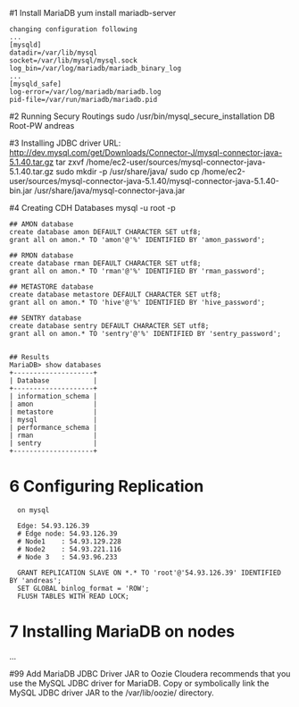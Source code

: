 #1 Install MariaDB
    yum install mariadb-server

    changing configuration following
    ...
    [mysqld]
    datadir=/var/lib/mysql
    socket=/var/lib/mysql/mysql.sock
    log_bin=/var/log/mariadb/mariadb_binary_log
    ...
    [mysqld_safe]
    log-error=/var/log/mariadb/mariadb.log
    pid-file=/var/run/mariadb/mariadb.pid

  
#2 Running Secury Routings
    sudo /usr/bin/mysql_secure_installation
    DB Root-PW        andreas
  
#3 Installing JDBC driver
    URL: http://dev.mysql.com/get/Downloads/Connector-J/mysql-connector-java-5.1.40.tar.gz
    tar zxvf /home/ec2-user/sources/mysql-connector-java-5.1.40.tar.gz
    sudo mkdir -p /usr/share/java/
    sudo cp /home/ec2-user/sources/mysql-connector-java-5.1.40/mysql-connector-java-5.1.40-bin.jar /usr/share/java/mysql-connector-java.jar
   
#4 Creating CDH Databases
    mysql -u root -p
   
    ## AMON database
    create database amon DEFAULT CHARACTER SET utf8;
    grant all on amon.* TO 'amon'@'%' IDENTIFIED BY 'amon_password';
    
    ## RMON database
    create database rman DEFAULT CHARACTER SET utf8;
    grant all on amon.* TO 'rman'@'%' IDENTIFIED BY 'rman_password';
    
    ## METASTORE database
    create database metastore DEFAULT CHARACTER SET utf8;
    grant all on amon.* TO 'hive'@'%' IDENTIFIED BY 'hive_password';
    
    ## SENTRY database
    create database sentry DEFAULT CHARACTER SET utf8;
    grant all on amon.* TO 'sentry'@'%' IDENTIFIED BY 'sentry_password';
    
    
    ## Results 
    MariaDB> show databases
    +--------------------+
    | Database           |
    +--------------------+
    | information_schema |
    | amon               |
    | metastore          |
    | mysql              |
    | performance_schema |
    | rman               |
    | sentry             |
    +--------------------+

# 6 Configuring Replication
      on mysql
      
      Edge: 54.93.126.39
      # Edge node: 54.93.126.39
      # Node1    : 54.93.129.228
      # Node2    : 54.93.221.116
      # Node 3   : 54.93.96.233

      GRANT REPLICATION SLAVE ON *.* TO 'root'@'54.93.126.39' IDENTIFIED BY 'andreas';
      SET GLOBAL binlog_format = 'ROW';
      FLUSH TABLES WITH READ LOCK;

# 7 Installing MariaDB on nodes

...


#99 Add  MariaDB JDBC Driver JAR to Oozie
Cloudera recommends that you use the MySQL JDBC driver for MariaDB. 
Copy or symbolically link the MySQL JDBC driver JAR to the /var/lib/oozie/ directory.


    
